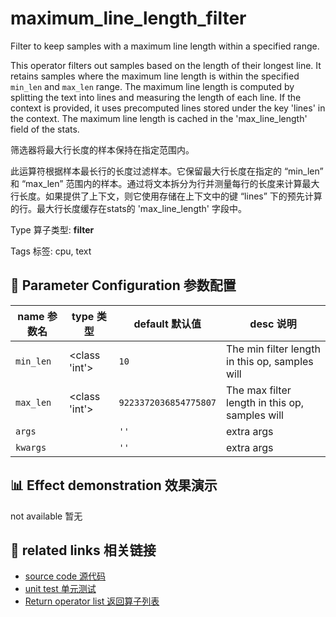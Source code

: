 # maximum_line_length_filter

Filter to keep samples with a maximum line length within a specified range.

This operator filters out samples based on the length of their longest line. It retains samples where the maximum line length is within the specified `min_len` and `max_len` range. The maximum line length is computed by splitting the text into lines and measuring the length of each line. If the context is provided, it uses precomputed lines stored under the key 'lines' in the context. The maximum line length is cached in the 'max_line_length' field of the stats.

筛选器将最大行长度的样本保持在指定范围内。

此运算符根据样本最长行的长度过滤样本。它保留最大行长度在指定的 “min_len” 和 “max_len” 范围内的样本。通过将文本拆分为行并测量每行的长度来计算最大行长度。如果提供了上下文，则它使用存储在上下文中的键 “lines” 下的预先计算的行。最大行长度缓存在stats的 'max_line_length' 字段中。

Type 算子类型: **filter**

Tags 标签: cpu, text

## 🔧 Parameter Configuration 参数配置
| name 参数名 | type 类型 | default 默认值 | desc 说明 |
|--------|------|--------|------|
| `min_len` | <class 'int'> | `10` | The min filter length in this op, samples will |
| `max_len` | <class 'int'> | `9223372036854775807` | The max filter length in this op, samples will |
| `args` |  | `''` | extra args |
| `kwargs` |  | `''` | extra args |

## 📊 Effect demonstration 效果演示
not available 暂无

## 🔗 related links 相关链接
- [source code 源代码](../../../data_juicer/ops/filter/maximum_line_length_filter.py)
- [unit test 单元测试](../../../tests/ops/filter/test_maximum_line_length_filter.py)
- [Return operator list 返回算子列表](../../Operators.md)